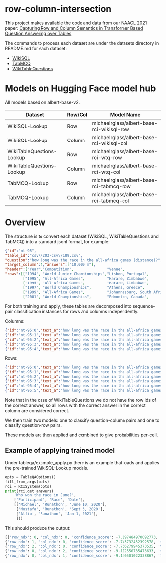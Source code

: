 # row-column-intersection
This project makes available the code and data from our NAACL 2021 paper: [Capturing Row and Column Semantics in Transformer Based Question Answering over Tables](https://www.aclweb.org/anthology/2021.naacl-main.96/)
<!--Also available on [arxiv](https://arxiv.org/abs/2104.08303)-->

The commands to process each dataset are under the datasets directory in README.md for each dataset:

* [WikiSQL](datasets/wikisql/README.md)
* [TabMCQ](datasets/tabmcq/README.md)
* [WikiTableQuestions](datasets/wtq/README.md)

# Models on Hugging Face model hub

All models based on albert-base-v2.

| Dataset | Row/Col | Model Name | 
| ------- | ------- | ---------- |
| WikiSQL-Lookup |  Row  | michaelrglass/albert-base-rci-wikisql-row
| WikiSQL-Lookup |  Column  | michaelrglass/albert-base-rci-wikisql-col
| WikiTableQuestions-Lookup |  Row  | michaelrglass/albert-base-rci-wtq-row
| WikiTableQuestions-Lookup |  Column  | michaelrglass/albert-base-rci-wtq-col
| TabMCQ-Lookup |  Row  | michaelrglass/albert-base-rci-tabmcq-row
| TabMCQ-Lookup |  Column  | michaelrglass/albert-base-rci-tabmcq-col

# Overview

The structure is to convert each dataset (WikiSQL, WikiTableQuestions and TabMCQ) into a standard jsonl format, for example:
```json
{"id":"nt-95",
"table_id":"csv\/203-csv\/189.csv",
"question":"how long was the race in the all-africa games (distance)?",
"target_column":4,"answers":["10,000 m"],
"header":["Year","Competition",               "Venue",                     "Position","Notes"],
"rows":[["1994", "World Junior Championships","Lisbon, Portugal",          "2nd",     "5,000 m"],
        ["1995", "All-Africa Games",          "Harare, Zimbabwe",          "2nd",     "5,000 m"],
        ["1995", "All-Africa Games",          "Harare, Zimbabwe",          "2nd",     "10,000 m"],
        ["1997", "World Championships",       "Athens, Greece",            "7th",     "10,000 m"],
        ["1999", "All-Africa Games",          "Johannesburg, South Africa","3rd",     "10,000 m"],
        ["2001", "World Championships",       "Edmonton, Canada",          "9th",     "10,000 m"]]}
```

For both training and apply, these tables are decomposed into sequence-pair classification instances for rows and columns independently.

Columns:
```json
{"id":"nt-95:0","text_a":"how long was the race in the all-africa games (distance)?","text_b":"Year * 1994 * 1995 * 1995 * 1997 * 1999 * 2001","label":false}
{"id":"nt-95:1","text_a":"how long was the race in the all-africa games (distance)?","text_b":"Competition * World Junior Championships * All-Africa Games * All-Africa Games * World Championships * All-Africa Games * World Championships","label":false}
{"id":"nt-95:2","text_a":"how long was the race in the all-africa games (distance)?","text_b":"Venue * Lisbon, Portugal * Harare, Zimbabwe * Harare, Zimbabwe * Athens, Greece * Johannesburg, South Africa * Edmonton, Canada","label":false}
{"id":"nt-95:3","text_a":"how long was the race in the all-africa games (distance)?","text_b":"Position * 2nd * 2nd * 2nd * 7th * 3rd * 9th","label":false}
{"id":"nt-95:4","text_a":"how long was the race in the all-africa games (distance)?","text_b":"Notes * 5,000 m * 5,000 m * 10,000 m * 10,000 m * 10,000 m * 10,000 m","label":true}
```

Rows:
```json
{"id":"nt-95:0","text_a":"how long was the race in the all-africa games (distance)?","text_b":"Year : 1994 * Competition : World Junior Championships * Venue : Lisbon, Portugal * Position : 2nd * Notes : 5,000 m","label":false}
{"id":"nt-95:1","text_a":"how long was the race in the all-africa games (distance)?","text_b":"Year : 1995 * Competition : All-Africa Games * Venue : Harare, Zimbabwe * Position : 2nd * Notes : 5,000 m","label":false}
{"id":"nt-95:2","text_a":"how long was the race in the all-africa games (distance)?","text_b":"Year : 1995 * Competition : All-Africa Games * Venue : Harare, Zimbabwe * Position : 2nd * Notes : 10,000 m","label":true}
{"id":"nt-95:3","text_a":"how long was the race in the all-africa games (distance)?","text_b":"Year : 1997 * Competition : World Championships * Venue : Athens, Greece * Position : 7th * Notes : 10,000 m","label":true}
{"id":"nt-95:4","text_a":"how long was the race in the all-africa games (distance)?","text_b":"Year : 1999 * Competition : All-Africa Games * Venue : Johannesburg, South Africa * Position : 3rd * Notes : 10,000 m","label":true}
{"id":"nt-95:5","text_a":"how long was the race in the all-africa games (distance)?","text_b":"Year : 2001 * Competition : World Championships * Venue : Edmonton, Canada * Position : 9th * Notes : 10,000 m","label":true}
```

Note that in the case of WikiTableQuestions we do not have the row ids of the correct answer, so all rows with the correct answer in the correct column are considered correct.

We then train two models: one to classify question-column pairs and one to classify question-row pairs.

These models are then applied and combined to give probabilities per-cell.


## Example of applying trained model

Under tableqa/example_apply.py there is an example that loads and applies the pre-trained WikiSQL-Lookup models.

```python
opts = TableQAOptions()
fill_from_args(opts)
rci = RCISystem(opts)
print(rci.get_answers(
    'Who won the race in June?',
    ['Participant', 'Race', 'Date'],
    [['Michael', 'Runathon', 'June 10, 2020'],
     ['Mustafa', 'Runathon', 'Sept 3, 2020'],
     ['Alfio', 'Runathon', 'Jan 1, 2021'],
     ]))
```

This should produce the output:
```python
[{'row_ndx': 0, 'col_ndx': 0, 'confidence_score': -7.197484970092773, 'text': 'Michael'}, 
{'row_ndx': 1, 'col_ndx': 0, 'confidence_score': -7.743732452392578, 'text': 'Mustafa'}, 
{'row_ndx': 2, 'col_ndx': 0, 'confidence_score': -7.756279945373535, 'text': 'Alfio'}, 
{'row_ndx': 0, 'col_ndx': 2, 'confidence_score': -9.112550735473633, 'text': 'June 10, 2020'}, 
{'row_ndx': 0, 'col_ndx': 1, 'confidence_score': -9.140501022338867, 'text': 'Runathon'}]
```
